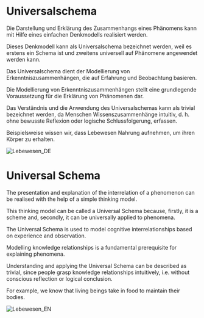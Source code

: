 # Universalschema

Die Darstellung und Erklärung des Zusammenhangs eines Phänomens kann mit Hilfe eines einfachen Denkmodells realisiert werden. 

Dieses Denkmodell kann als Universalschema bezeichnet werden, weil es erstens ein Schema ist und zweitens universell auf Phänomene angewendet werden kann. 

Das Universalschema dient der Modellierung von Erkenntniszusammenhängen, die auf Erfahrung und Beobachtung basieren. 

Die Modellierung von Erkenntniszusammenhängen stellt eine grundlegende Voraussetzung für die Erklärung von Phänomenen dar.  

Das Verständnis und die Anwendung des Universalschemas kann als trivial bezeichnet werden, da Menschen Wissenszusammenhänge intuitiv, d. h. ohne bewusste Reflexion oder logische Schlussfolgerung, erfassen.

Beispielsweise wissen wir, dass Lebewesen Nahrung aufnehmen, um ihren Körper zu erhalten. 

![Lebewesen_DE](https://github.com/user-attachments/assets/36c8563a-7eed-42a5-ae99-786c49795d6a)

# Universal Schema

The presentation and explanation of the interrelation of a phenomenon can be realised with the help of a simple thinking model.

This thinking model can be called a Universal Schema because, firstly, it is a scheme and, secondly, it can be universally applied to phenomena.

The Universal Schema is used to model cognitive interrelationships based on experience and observation.

Modelling knowledge relationships is a fundamental prerequisite for explaining phenomena. 

Understanding and applying the Universal Schema can be described as trivial, since people grasp knowledge relationships intuitively, i.e. without conscious reflection or logical conclusion.

For example, we know that living beings take in food to maintain their bodies.


![Lebewesen_EN](https://github.com/user-attachments/assets/71c78c03-710e-4829-8b0b-4de75607108d)
